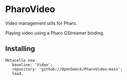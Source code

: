 # PharoVideo

Video management utils for Pharo.

Playing video using a Pharo GStreamer binding.

## Installing

```smalltalk
Metacello new
   baseline: 'Video';
   repository: 'github://OpenSmock/PharoVideo:main';
   load.
```
